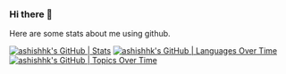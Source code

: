 ### Hi there 👋

Here are some stats about me using github.

[![ashishhk's GitHub | Stats](https://stats.quine.sh/ashishhk/github?theme=light)](https://quine.sh)
[![ashishhk's GitHub | Languages Over Time](https://stats.quine.sh/ashishhk/languages-over-time?theme=light)](https://quine.sh)
[![ashishhk's GitHub | Topics Over Time](https://stats.quine.sh/ashishhk/topics-over-time?theme=light)](https://quine.sh)


<!--
**ashishhk/ashishhk** is a ✨ _special_ ✨ repository because its `README.md` (this file) appears on your GitHub profile.

Here are some ideas to get you started:

- 🔭 I’m currently working on ...
- 🌱 I’m currently learning ...
- 👯 I’m looking to collaborate on ...
- 🤔 I’m looking for help with ...
- 💬 Ask me about ...
- 📫 How to reach me: ...
- 😄 Pronouns: ...
- ⚡ Fun fact: ...
-->
